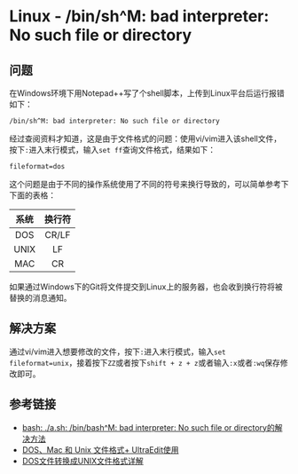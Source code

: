 # Linux - /bin/sh^M: bad interpreter: No such file or directory

## 问题

在Windows环境下用Notepad++写了个shell脚本，上传到Linux平台后运行报错如下：
```shell
/bin/sh^M: bad interpreter: No such file or directory
```
<!--more-->

经过查阅资料才知道，这是由于文件格式的问题：使用vi/vim进入该shell文件，按下`:`进入末行模式，输入`set ff`查询文件格式，结果如下：
```shell
fileformat=dos
```

这个问题是由于不同的操作系统使用了不同的符号来换行导致的，可以简单参考下下面的表格：

|系统|换行符|
|:-:|:-:|
|DOS|CR/LF|
|UNIX|LF|
|MAC|CR|

如果通过Windows下的Git将文件提交到Linux上的服务器，也会收到换行符将被替换的消息通知。

## 解决方案

通过vi/vim进入想要修改的文件，按下`:`进入末行模式，输入`set fileformat=unix`，接着按下`ZZ`或者按下`shift + z + z`或者输入`:x`或者`:wq`保存修改即可。

## 参考链接

* [bash: ./a.sh: /bin/bash^M: bad interpreter: No such file or directory的解决方法](https://blog.csdn.net/youzhouliu/article/details/79051516)
* [DOS、Mac 和 Unix 文件格式+ UltraEdit使用](https://www.cnblogs.com/yelongsan/p/10025134.html)
* [DOS文件转换成UNIX文件格式详解](https://www.cnblogs.com/chengd/p/7809430.html)